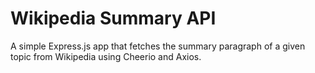 # Wikipedia Summary API 

A simple Express.js app that fetches the summary paragraph of a given topic from  Wikipedia using Cheerio and Axios.
